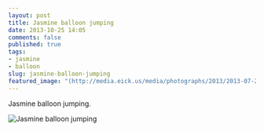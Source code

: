 ```yaml
---
layout: post
title: Jasmine balloon jumping
date: 2013-10-25 14:05
comments: false
published: true
tags:
- jasmine
- balloon
slug: jasmine-balloon-jumping
featured_image: "(http://media.eick.us/media/photographs/2013/2013-07-28/jasmine-balloon-2013-07-28-at-13-58-25.jpg"
---
```

Jasmine balloon jumping.

![Jasmine balloon jumping](http://media.eick.us/media/photographs/2013/2013-07-28/jasmine-balloon-2013-07-28-at-13-58-25.jpg)
